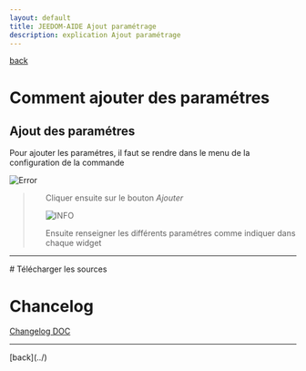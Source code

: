 ```yaml
---
layout: default
title: JEEDOM-AIDE Ajout paramétrage
description: explication Ajout paramétrage
---
```

[back](../)
# Comment ajouter des paramétres

## Ajout des paramétres
Pour ajouter les paramétres, il faut se rendre dans le menu de la configuration de la commande
<p><img src="AIDE_CONFIG_SIZE_3.png" alt="Error" /></p>

<blockquote>
        <ul>
            Cliquer ensuite sur le bouton <i>Ajouter</i>
            <p><img src="AIDE_PARA_1.png" alt="INFO" /></p>
            Ensuite renseigner les différents paramétres comme indiquer dans chaque widget
        </ul>
</blockquote>

<hr />
# Télécharger les sources

# Chancelog
<a href="https://github.com/JEALG/JEEDOM-Widget_JAG-doc/commits/master">Changelog DOC</a>

<hr />
[back](../)